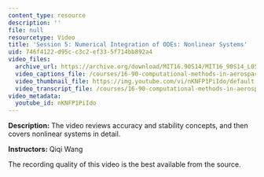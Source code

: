 ```yaml
---
content_type: resource
description: ''
file: null
resourcetype: Video
title: 'Session 5: Numerical Integration of ODEs: Nonlinear Systems'
uid: 746f4122-d95c-c3c2-ef33-5f714bb892a4
video_files:
  archive_url: https://archive.org/download/MIT16.90S14/MIT16_90S14_L05_300k.mp4
  video_captions_file: /courses/16-90-computational-methods-in-aerospace-engineering-spring-2014/27954491c6c35e679d8981e0e3332b69_nKNFP1PiIdo.vtt
  video_thumbnail_file: https://img.youtube.com/vi/nKNFP1PiIdo/default.jpg
  video_transcript_file: /courses/16-90-computational-methods-in-aerospace-engineering-spring-2014/8c8855c5c1eb65265d51515cb13c7468_nKNFP1PiIdo.pdf
video_metadata:
  youtube_id: nKNFP1PiIdo
---
```


**Description:** The video reviews accuracy and stability concepts, and then covers nonlinear systems in detail.

**Instructors:** Qiqi Wang

The recording quality of this video is the best available from the source.